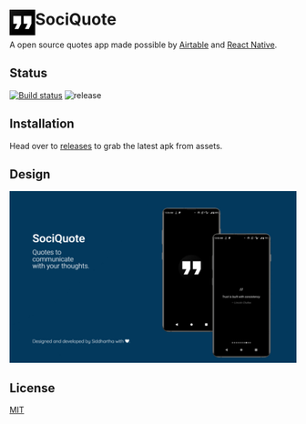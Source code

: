 # <img src="resources/play_store_512.png" width="45" align="left"> SociQuote

A open source quotes app made possible by [Airtable](https://airtable.com/) and [React Native](https://reactnative.dev/).

## Status

[![Build status](https://build.appcenter.ms/v0.1/apps/abea0050-44b3-4807-91b8-4115029e7e95/branches/main/badge)](https://appcenter.ms)
![release](https://github.com/siddsarkar/sociQuote/actions/workflows/release.yml/badge.svg)

## Installation

Head over to [releases](https://github.com/siddsarkar/SociQuote/releases) to grab the latest apk from assets.

## Design 

![cover image](resources/cover.jpeg)

## License

[MIT](https://github.com/siddsarkar/SociQuote/blob/main/LICENSE)
